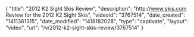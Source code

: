 {
    "title": "2012 K2 Sight Skis Review",
    "description": "http:\/\/www.skis.com Review for the 2012 K2 Sight Skis",
    "videoid": "3767514",
    "date_created": "1411361315",
    "date_modified": "1418182028",
    "type": "captivate",
    "layout": "video",
    "url": "\/v\/2012-k2-sight-skis-review\/3767514"
}